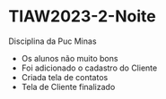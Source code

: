 # TIAW2023-2-Noite

Disciplina da Puc Minas

- Os alunos não muito bons
- Foi adicionado o cadastro do Cliente
- Criada tela de contatos
- Tela de Cliente finalizado